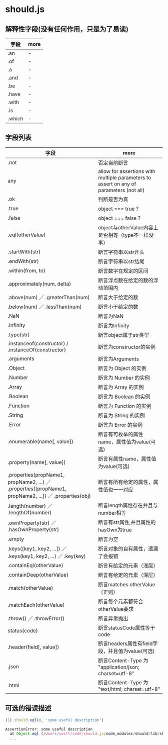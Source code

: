 # should.js

## 解释性字段(没有任何作用，只是为了易读)

字段     | more
------ | ----
.an    | -
.of    | -
.a     | -
.and   | -
.be    | -
.have  | -
.with  | -
.is    | -
.which | -

## 字段列表

字段                                                                                                   | more
---------------------------------------------------------------------------------------------------- | --------------------------------------------------------------------------------------
.not                                                                                                 | 否定当前断言
any                                                                                                  | allow for assertions with multiple parameters to assert on any of parameters (not all)
.ok                                                                                                  | 判断是否为真
.true                                                                                                | object === true？
.false                                                                                               | object === false？
.eql(otherValue)                                                                                     | object与otherValue内容上是否相等（type不一样没事）
.startWith(str)                                                                                      | 断言字符串以str开头
.endWith(str)                                                                                        | 断言字符串以str结尾
.within(from, to)                                                                                    | 断言数字在规定的区间
.approximately(num, delta)                                                                           | 断言浮点数在给定的数的浮动范围内
.above(num) ／ .greaterThan(num)                                                                      | 断言大于给定的数
.below(num) ／ .lessThan(num)                                                                         | 断言小于给定的数
.NaN                                                                                                 | 断言为NaN
.Infinity                                                                                            | 断言为Infinity
.type(str)                                                                                           | 断言object属于str类型
.instanceof(constructor) / .instanceOf(constructor)                                                  | 断言为constructor的实例
.arguments                                                                                           | 断言为Arguments
.Object                                                                                              | 断言为 Object 的实例
.Number                                                                                              | 断言为 Number 的实例
.Array                                                                                               | 断言为 Array 的实例
.Boolean                                                                                             | 断言为 Boolean 的实例
.Function                                                                                            | 断言为 Function 的实例
.String                                                                                              | 断言为 String 的实例
.Error                                                                                               | 断言为 Error 的实例
.enumerable(name[, value])                                                                           | 断言有可枚举的属性name，属性值为value(可选)
.property(name[, value])                                                                             | 断言有属性name，属性值为value(可选)
.properties(propName1, propName2, ...) ／ .properties([propName1, propName2, ...]) ／ .properties(obj) | 断言有所有给定的属性，属性值也一一对应
.length(number) ／ .lengthOf(number)                                                                  | 断言length属性存在并且与number相等
.ownProperty(str) ／ .hasOwnProperty(str)                                                             | 断言有str属性,并且属性的hasOwn为true
.empty                                                                                               | 断言为空
.keys([key1, key2, ...]) ／ .keys(key1, key2, ...) ／ .key(key)                                        | 断言对象的自有属性，遗漏了会报错
.containEql(otherValue)                                                                              | 断言有给定的元素（浅层）
.containDeep(otherValue)                                                                             | 断言有给定的元素（深层）
.match(otherValue)                                                                                   | 断言matches otherValue（正则）
.matchEach(otherValue)                                                                               | 断言每个元素都符合otherValue要求
.throw() ／ .throwError()                                                                             | 断言异常抛出
status(code)                                                                                         | 断言statusCode属性等于code
.header(field[, value])                                                                              | 断言headers属性有field字段，并且值为value(可选)
.json                                                                                                | 断言Content-Type 为 "application/json; charset=utf-8"
.html                                                                                                | 断言Content-Type 为 "text/html; charset=utf-8"

## 可选的错误描述

```javascript
(1).should.eql(0, 'some useful description')

AssertionError: some useful description
  at Object.eql (/Users/swift/code/should.js/node_modules/should/lib/should.js:280:10)
  ...
```
